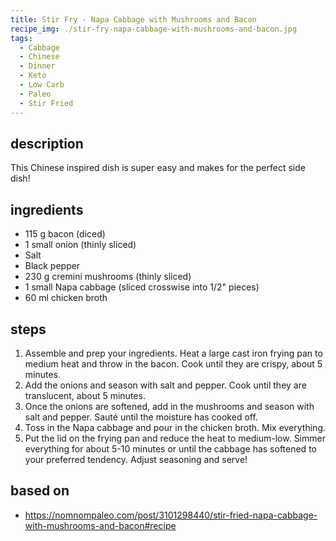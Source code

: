 ```yaml
---
title: Stir Fry - Napa Cabbage with Mushrooms and Bacon
recipe_img: ./stir-fry-napa-cabbage-with-mushrooms-and-bacon.jpg
tags:
  - Cabbage
  - Chinese
  - Dinner
  - Keto
  - Low Carb
  - Paleo
  - Stir Fried
---
```


## description

This Chinese inspired dish is super easy and makes for the perfect side dish!

## ingredients

- 115 g bacon (diced)
- 1 small onion (thinly sliced)
- Salt
- Black pepper
- 230 g cremini mushrooms (thinly sliced)
- 1 small Napa cabbage (sliced crosswise into 1/2" pieces)
- 60 ml chicken broth

## steps

1. Assemble and prep your ingredients. Heat a large cast iron frying pan to medium heat and throw in the bacon. Cook until they are crispy, about 5 minutes.
2. Add the onions and season with salt and pepper. Cook until they are translucent, about 5 minutes.
3. Once the onions are softened, add in the mushrooms and season with salt and pepper. Sauté until the moisture has cooked off.
4. Toss in the Napa cabbage and pour in the chicken broth. Mix everything.
5. Put the lid on the frying pan and reduce the heat to medium-low. Simmer everything for about 5-10 minutes or until the cabbage has softened to your preferred tendency. Adjust seasoning and serve!

## based on

- https://nomnompaleo.com/post/3101298440/stir-fried-napa-cabbage-with-mushrooms-and-bacon#recipe
